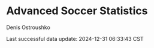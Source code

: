 # Advanced Soccer Statistics
Denis Ostroushko

<!-- gfm -->

Last successful data update: 2024-12-31 06:33:43 CST
